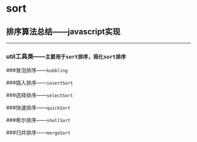# sort
## 排序算法总结——javascript实现
__________________________

### util工具类——`主要用于sort排序，简化sort排序`
 
###冒泡排序——`bubbling`
 
###插入排序——`insertSort`
 
###选择排序——`selectSort`
 
###快速排序——`quickSort`
 
###希尔排序——`shellSort`

###归并排序——`mergeSort`
